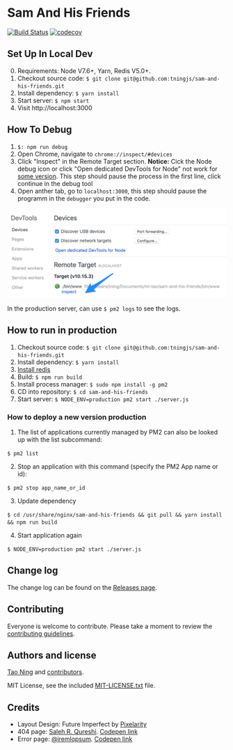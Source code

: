 # Sam And His Friends

[![Build Status](https://travis-ci.com/tningjs/sam-and-his-friends.svg?branch=master)](https://travis-ci.com/tningjs/sam-and-his-friends)
[![codecov](https://codecov.io/gh/tningjs/sam-and-his-friends/branch/master/graph/badge.svg)](https://codecov.io/gh/tningjs/sam-and-his-friends)

## Set Up In Local Dev

0. Requirements: Node V7.6+, Yarn, Redis V5.0+.
1. Checkout source code: `$ git clone git@github.com:tningjs/sam-and-his-friends.git`
1. Install dependency: `$ yarn install`
1. Start server: `$ npm start`
1. Visit http://localhost:3000

## How To Debug

1. `$: npm run debug`
2. Open Chrome, navigate to `chrome://inspect/#devices`
3. Click "Inspect" in the Remote Target section. **Notice:** Cick the Node debug icon or click "Open dedicated DevTools for Node" not work for [some version](https://github.com/nodejs/node/issues/23693#issuecomment-440623410). This step should pause the process in the first line, click continue in the debug tool
4. Open anther tab, go to `localhost:3000`, this step should pause the programm in the `debugger` you put in the code.

<img alt="Chrome Debug" src="public/images/node-debug.png" style="border: 2px solid gba(0,0,0,0.61);">

In the production server, can use `$ pm2 logs` to see the logs.

## How to run in production

1. Checkout source code: `$ git clone git@github.com:tningjs/sam-and-his-friends.git`
2. Install dependency: `$ yarn install`
3. [Install redis](https://redis.io/topics/quickstart)
4. Build: `$ npm run build`
5. Install process manager: `$ sudo npm install -g pm2`
6. CD into repository: `$ cd sam-and-his-friends`
7. Start server: `$ NODE_ENV=production pm2 start ./server.js`

### How to deploy a new version production

1. The list of applications currently managed by PM2 can also be looked up with the list subcommand:

`$ pm2 list`

2. Stop an application with this command (specify the PM2 App name or id):

`$ pm2 stop app_name_or_id`

3. Update dependency

`$ cd /usr/share/nginx/sam-and-his-friends && git pull && yarn install && npm run build`

4. Start application again

`$ NODE_ENV=production pm2 start ./server.js`

## Change log

The change log can be found on the [Releases page](https://github.com/tningjs/sam-and-his-friends/releases).

## Contributing

Everyone is welcome to contribute. Please take a moment to review the [contributing guidelines](Contributing.md).

## Authors and license

[Tao Ning](https://github.com/tningjs/sam-and-his-friends) and [contributors](https://github.com/tningjs/sam-and-his-friends/graphs/contributors).

MIT License, see the included [MIT-LICENSE.txt](MIT-LICENSE.txt) file.

## Credits

- Layout Design: Future Imperfect by [Pixelarity](pixelarity.com)
- 404 page: [Saleh R. Qureshi](http://salehriaz.com/). [Codepen link](https://codepen.io/salehriaz/pen/erJrZM)
- Error page: [@iremlopsum](https://codepen.io/iremlopsum/). [Codepen link](https://codepen.io/iremlopsum/pen/wagMZx)

